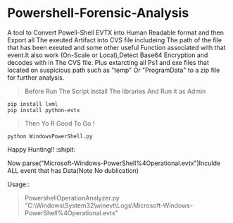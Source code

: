 # Powershell-Forensic-Analysis
A tool to Convert Powell-Shell EVTX into Human Readable format and then Export all The exeuted Artifact into CVS file includeing The path of the file that has been exeuted and some other useful Function associated with that event.It also work (On-Scale or Local),Detect Base64 Encryption and decodes with in The CVS file. Plus extarcting all Ps1 and exe files that located on suspicious path such as "temp" Or "ProgramData" to a zip file for further analysis.


>Before Run The Script install The libraries And Run it as Admin
```
pip install lxml
pip install python-evtx
```
>Then Yo R Good To Go !

```
python WindowsPowerShell.py
```

Happy Hunting!! :shipit:

Now parse("Microsoft-Windows-PowerShell%4Operational.evtx")Inculde ALL event that has Data(Note No dublication) 

Usage::

>PowershellOperationAnalyzer.py "C:\Windows\System32\winevt\Logs\Microsoft-Windows-PowerShell%4Operational.evtx"

